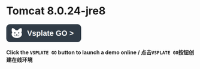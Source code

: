 # Tomcat 8.0.24-jre8

<a href="https://www.vsplate.com/?docker-compose=https://github.com/vsplate/dcenvs/tomcat/8.0.24-jre8"><img alt="VSPLATE GO" src="https://raw.githubusercontent.com/vsplate/images/master/vsgo_btn.png" width="200px"></a>

**Click the `VSPLATE GO` button to launch a demo online / 点击`VSPLATE GO`按钮创建在线环境**